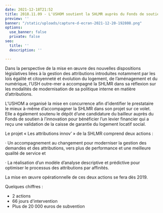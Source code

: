 ```yaml
---
date: 2021-12-18T21:52
title: 2018.11.09 - L'USHOM soutient la SHLMR auprès du Fonds de soutien à l'innovation
preview: ''
banner: "/static/uploads/capture-d-ecran-2021-12-20-192808.png"
options:
  use_banner: false
  private: false
seo:
  title: ''
  description: ''

---
```

Dans la perspective de la mise en œuvre des nouvelles dispositions législatives liées à la gestion des attributions introduites notamment par les lois égalité et citoyenneté et évolution du logement, de l’aménagement et du numérique, l’USH outre-mer a accompagné la SHLMR dans sa réflexion sur les modalités de modernisation de sa politique interne en matière d’attributions.

L’USHOM a organisé la mise en concurrence afin d’identifier le prestataire le mieux à-même d’accompagner la SHLMR dans son projet sur ce volet. Elle a également soutenu le dépôt d’une candidature du bailleur auprès du Fonds de soutien à l’innovation pour bénéficier l’un levier financier qui a reçu une validation de la caisse de garantie du logement locatif social.

Le projet « Les attributions innov’ » de la SHLMR comprend deux actions :

· Un accompagnement au changement pour moderniser la gestion des demandes et des attributions, vers plus de performance et une meilleure qualité de service et

· La réalisation d’un modèle d’analyse descriptive et prédictive pour optimiser le processus des attributions par affinités.

La mise en œuvre opérationnelle de ces deux actions se fera dès 2019.

Quelques chiffres : 

* 2 actions
* 66 jours d'intervention
* Plus de 20 000 euros de subvention